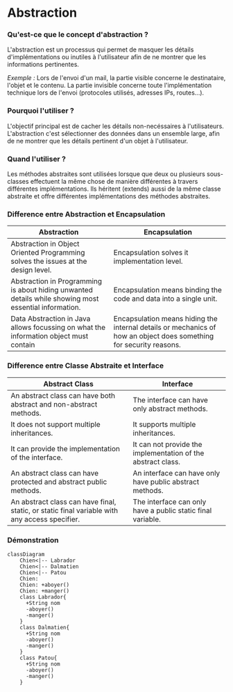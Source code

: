 # Abstraction

### Qu'est-ce que le concept d'abstraction ?

L'abstraction est un processus qui permet de masquer les détails d'implémentations ou inutiles à l'utilisateur afin de ne montrer que les informations pertinentes. 

*Exemple :* Lors de l'envoi d'un mail, la partie visible concerne le destinataire, l'objet et le contenu. La partie invisible concerne toute l'implémentation technique lors de l'envoi (protocoles utilisés, adresses IPs, routes...).

### Pourquoi l'utiliser ?

L'objectif principal est de cacher les détails non-necéssaires à l'utilisateurs. L'abstraction c'est sélectionner des données dans un ensemble large, afin de ne  montrer que les détails pertinent d'un objet à l'utilisateur.

### Quand l'utiliser ?

Les méthodes abstraites sont utilisées lorsque que deux ou plusieurs sous-classes effectuent la même chose de manière différentes à travers différentes implémentations. Ils héritent (extends) aussi de la même classe abstraite et offre différentes implémentations des méthodes abstraites.

### Difference entre Abstraction et Encapsulation

| Abstraction                                                                                           | Encapsulation                                                                                                      |
| ----------------------------------------------------------------------------------------------------- | ------------------------------------------------------------------------------------------------------------------ |
| Abstraction in Object Oriented Programming solves the issues at the design level.                     | Encapsulation solves it implementation level.                                                                      |
| Abstraction in Programming is about hiding unwanted details while showing most essential information. | Encapsulation means binding the code and data into a single unit.                                                  |
| Data Abstraction in Java allows focussing on what the information object must contain                 | Encapsulation means hiding the internal details or mechanics of how an object does something for security reasons. |

### Difference entre Classe Abstraite et Interface

| Abstract Class                                                                                | Interface                                                    |
| --------------------------------------------------------------------------------------------- | ------------------------------------------------------------ |
| An abstract class can have both abstract and non-abstract methods.                            | The interface can have only abstract methods.                |
| It does not support multiple inheritances.                                                    | It supports multiple inheritances.                           |
| It can provide the implementation of the interface.                                           | It can not provide the implementation of the abstract class. |
| An abstract class can have protected and abstract public methods.                             | An interface can have only have public abstract methods.     |
| An abstract class can have final, static, or static final variable with any access specifier. | The interface can only have a public static final variable.  |

### Démonstration

```mermaid
classDiagram
    Chien<|-- Labrador
    Chien<|-- Dalmatien
    Chien<|-- Patou
    Chien: 
    Chien: +aboyer()
    Chien: +manger()
    class Labrador{
      +String nom
      -aboyer()
      -manger()
    }
    class Dalmatien{
      +String nom
      -aboyer()
      -manger()
    }
    class Patou{
      +String nom
      -aboyer()
      -manger()
    }
```


